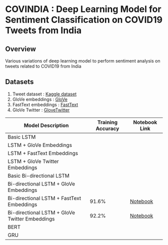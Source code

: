 # COVINDIA : Deep Learning Model for Sentiment Classification on COVID19 Tweets from India

## Overview
Various variations of deep learning model to perform sentiment analysis on tweets related to COVID19 from India

## Datasets
1. Tweet dataset : [Kaggle dataset](https://www.kaggle.com/surajkum1198/twitterdata)
2. GloVe embeddings : [GloVe](https://www.kaggle.com/rtatman/glove-global-vectors-for-word-representation)
3. FastText embeddings : [FastText](https://www.kaggle.com/vsmolyakov/fasttext)
4. GloVe Twitter : [GloveTwitter](https://www.kaggle.com/bertcarremans/glovetwitter27b100dtxt)


| Model Description                              | Training Accuracy | Notebook Link                                                                                                                       |
|------------------------------------------------|-------------------|-------------------------------------------------------------------------------------------------------------------------------------|
| Basic LSTM                                     |                   |                                                                                                                                     |
| LSTM + GloVe Embeddings                        |                   |                                                                                                                                     |
| LSTM + FastText Embeddings                     |                   |                                                                                                                                     |
| LSTM + GloVe Twitter Embeddings                |                   |                                                                                                                                     |
| Basic Bi-directional LSTM                      |                   |                                                                                                                                     |
| Bi-directional LSTM + GloVe Embeddings         |                   |                                                                                                                                     |
| Bi-directional LSTM + FastText Embeddings      | 91.6%             | [Notebook](https://github.com/purvasingh96/Sentiment-Analysis-via-Deep-Learning-Model/blob/main/covindia-bilstm-fasttext.ipynb)     |
| Bi-directional LSTM + GloVe Twitter Embeddings | 92.2%             | [Notebook](https://github.com/purvasingh96/Sentiment-Analysis-via-Deep-Learning-Model/blob/main/covindia-bilstm-glovetwitter.ipynb) |
| BERT                                           |                   |                                                                                                                                     |
| GRU                                            |                   |                                                                                                                                     |
